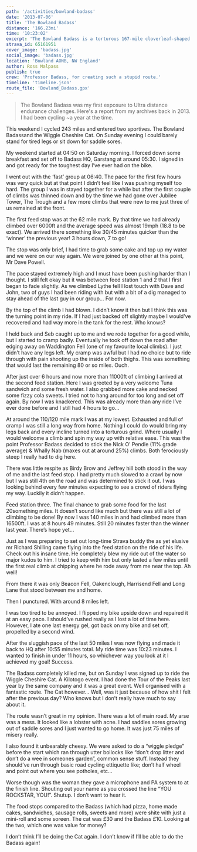 ```yaml
---
path: '/activities/bowland-badass'
date: '2013-07-06'
title: 'The Bowland Badass'
distance: '166.23mi'
time: '10:23:02'
excerpt: 'The Bowland Badass is a torturous 167-mile cloverleaf-shaped route that begins and ends in Garstang, dipping and diving up and down an almost seemingly endless succession of hills, all within the Forest of  Bowland Area of Outstanding Natural Beauty. It has over 18,500 feet (over 5500 metres) of ascent.'
strava_id: 65161951
cover_image: 'badass.jpg'
social_image: 'badass.jpg'
location: 'Bowland AONB, NW England'
author: Ross Malpass
publish: true
crew: 'Professor Badass, for creating such a stupid route.'
timeline: 'timeline.json'
route_file: 'Bowland_Badass.gpx'
---
```


> The Bowland Badass was my first exposure to Ultra distance endurance challenges. Here's a report from my archives back in 2013. I had been cycling ~a year at the time.

This weekend I cycled 243 miles and entered two sportives. The Bowland Badassand the Wiggle Cheshire Cat. On Sunday evening I could barely stand for tired legs or sit down for saddle sores.

My weekend started at 04:50 on Saturday morning. I forced down some breakfast and set off to Badass HQ, Garstang at around 05:30. I signed in and got ready for the toughest day I’ve ever had on the bike.

I went out with the ‘fast’ group at 06:40. The pace for the first few hours was very quick but at that point I didn’t feel like I was pushing myself too hard. The group I was in stayed together for a while but after the first couple of climbs was thinned down and by the time we had gone over Jubilee Tower, The Trough and a few more climbs that were new to me just three of us remained at the front.

The first feed stop was at the 62 mile mark. By that time we had already climbed over 6000ft and the average speed was almost 19mph (18.8 to be exact). We arrived there something like 30/45 minutes quicker than the ‘winner’ the previous year! 3 hours down, 7 to go!

The stop was only brief, I had time to grab some cake and top up my water and we were on our way again. We were joined by one other at this point, Mr Dave Powell.

The pace stayed extremely high and I must have been pushing harder than I thought. I still felt okay but it was between feed station 1 and 2 that I first began to fade slightly. As we climbed Lythe fell I lost touch with Dave and John, two of guys I had been riding with but with a bit of a dig managed to stay ahead of the last guy in our group… For now.

By the top of the climb I had blown. I didn’t know it then but I think this was the turning point in my ride. If I had just backed off slightly maybe I would’ve recovered and had way more in the tank for the rest. Who knows?

I held back and Seb caught up to me and we rode together for a good while, but I started to cramp badly. Eventually he took off down the road after edging away on Waddington Fell (one of my favourite local climbs). I just didn’t have any legs left. My cramp was awful but I had no choice but to ride through with pain shooting up the inside of both thighs. This was something that would last the remaining 80 or so miles. Ouch.

After just over 6 hours and now more than 11000ft of climbing I arrived at the second feed station. Here I was greeted by a very welcome Tuna sandwich and some fresh water. I also grabbed more cake and necked some fizzy cola sweets. I tried not to hang around for too long and set off again. By now I was knackered. This was already more than any ride I’ve ever done before and I still had 4 hours to go…

At around the 110/120 mile mark I was at my lowest. Exhausted and full of cramp I was still a long way from home. Nothing I could do would bring my legs back and every incline turned into a torturous grind. Where usually I would welcome a climb and spin my way up with relative ease. This was the point Professor Badass decided to stick the Nick O’ Pendle (11% grade average) & Whally Nab (maxes out at around 25%) climbs. Both ferociously steep I really had to dig here.

There was little respite as Birdy Brow and Jeffrey hill both stood in the way of me and the last feed stop. I had pretty much slowed to a crawl by now but I was still 4th on the road and was determined to stick it out. I was looking behind every few minutes expecting to see a crowd of riders flying my way. Luckily it didn’t happen.

Feed station three. The final chance to grab some food for the last 20something miles. It doesn’t sound like much but there was still a lot of climbing to be done! By now I was 140 miles in and had climbed more than 16500ft. I was at 8 hours 49 minutes. Still 20 minutes faster than the winner last year. There’s hope yet…

Just as I was preparing to set out long-time Strava buddy the as yet elusive mr Richard Shilling came flying into the feed station on the ride of his life. Check out his insane time. He completely blew my ride out of the water so major kudos to him. I tried to keep with him but only lasted a few miles until the first real climb at chipping where he rode away from me near the top. Ah well!

From there it was only Beacon Fell, Oakenclough, Harrisend Fell and Long Lane that stood between me and home.

Then I punctured. With around 8 miles left.

I was too tired to be annoyed. I flipped my bike upside down and repaired it at an easy pace. I should’ve rushed really as I lost a lot of time here. However, I ate one last energy gel, got back on my bike and set off, propelled by a second wind.

After the sluggish pace of the last 50 miles I was now flying and made it back to HQ after 10:55 minutes total. My ride time was 10:23 minutes. I wanted to finish in under 11 hours, so whichever way you look at it I achieved my goal! Success.


The Badass completely killed me, but on Sunday I was signed up to ride the Wiggle Cheshire Cat. A Kilotogo event. I had done the Tour of the Peaks last year by the same company and it was a great event. Well organised with a fantastic route. The Cat however… Well, was it just because of how shit I felt after the previous day? Who knows but I don’t really have much to say about it.

The route wasn’t great in my opinion. There was a lot of main road. My arse was a mess. It looked like a lobster with acne. I had saddles sores growing out of saddle sores and I just wanted to go home. It was just 75 miles of misery really.

I also found it unbearably cheesy. We were asked to do a “wiggle pledge” before the start which ran through utter bollocks like “don’t drop litter and don’t do a wee in someones garden”, common sense stuff. Instead they should’ve run through basic road cycling ettiquette like; don’t half wheel and point out where you see potholes, etc…

Worse though was the woman they gave a microphone and PA system to at the finish line. Shouting out your name as you crossed the line “YOU ROCKSTAR, YOU!”. Shutup. I don’t want to hear it.

The food stops compared to the Badass (which had pizza, home made cakes, sandwiches, sausage rolls, sweets and more) were shite with just a mini-roll and some soreen. The cat was £30 and the Badass £10. Looking at the two, which one was value for money?

I don’t think I’ll be doing the Cat again. I don’t know if I’ll be able to do the Badass again!
